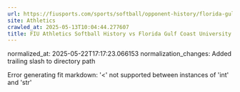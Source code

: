 ```yaml
---
url: https://fiusports.com/sports/softball/opponent-history/florida-gulf-coast-university/19/
site: Athletics
crawled_at: 2025-05-13T10:04:44.277607
title: FIU Athletics Softball History vs Florida Gulf Coast University
---
```

normalized_at: 2025-05-22T17:17:23.066153
normalization_changes: Added trailing slash to directory path

Error generating fit markdown: '<' not supported between instances of 'int' and 'str'